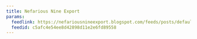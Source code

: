 ```yaml
---
title: Nefarious Nine Export
params:
  feedlink: https://nefariousnineexport.blogspot.com/feeds/posts/default?alt=rss
  feedid: c5afc4e54ee8d42898d11e2e6fd89558
---
```

